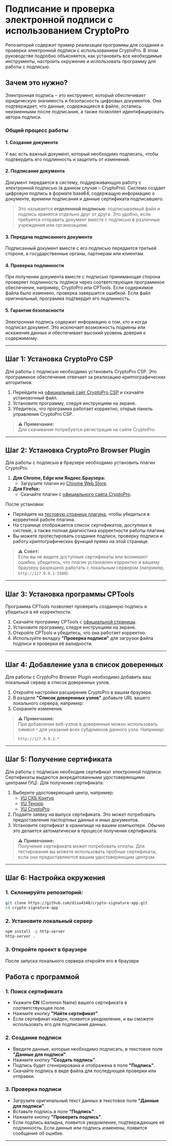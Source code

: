 # Подписание и проверка электронной подписи с использованием CryptoPro

Репозиторий содержит пример реализации программы для создания и проверки электронной подписи с использованием CryptoPro. В этом руководстве подробно объясняется, как установить все необходимые инструменты, настроить окружение и использовать программу для работы с подписью.

## Зачем это нужно?

Электронная подпись – это инструмент, который обеспечивает юридическую значимость и безопасность цифровых документов. Она подтверждает, что данные, содержащиеся в файле, остались неизменными после подписания, а также позволяет идентифицировать автора подписи.

### Общий процесс работы

#### 1. Создание документа
У вас есть важный документ, который необходимо подписать, чтобы подтвердить его подлинность и защитить от изменений.

#### 2. Подписание документа
Документ передается в систему, поддерживающую работу с электронной подписью (в данном случае – CryptoPro). Система создает цифровую подпись в формате base64, содержащую информацию о документе, времени подписания и данные сертификата подписавшего.

> Это называется **отделенной подписью**: подписываемый файл и подпись хранятся отдельно друг от друга. Это удобно, если требуется отправить документ вместе с подписью в различные учреждения или организациям.

#### 3. Передача подписанного документа
Подписанный документ вместе с его подписью передается третьей стороне, в государственные органы, партнерам или клиентам.

#### 4. Проверка подлинности
При получении документа вместе с подписью принимающая сторона проверяет подлинность подписи через соответствующее программное обеспечение, например, CryptoPro или CPTools. Если содержимое файла было изменено, проверка завершится ошибкой. Если файл оригинальный, программа подтвердит его подлинность.

#### 5. Гарантия безопасности
Электронная подпись содержит информацию о том, кто и когда подписал документ. Это исключает возможность подмены или искажения данных и обеспечивает высокий уровень доверия к содержимому.

---

## Шаг 1: Установка CryptoPro CSP

Для работы с подписью необходимо установить CryptoPro CSP. Это программное обеспечение отвечает за реализацию криптографических алгоритмов.

1. Перейдите на [официальный сайт CryptoPro CSP](https://www.cryptopro.ru/products/csp) и скачайте установочный файл.
2. Установите программу, следуя инструкциям на экране.
3. Убедитесь, что программа работает корректно, открыв панель управления CryptoPro CSP.

> ⚠️ **Примечание:**  
> Для скачивания потребуется регистрация на сайте CryptoPro.

---

## Шаг 2: Установка CryptoPro Browser Plugin

Для работы с подписью в браузере необходимо установить плагин CryptoPro.

1. **Для Chrome, Edge или Яндекс.Браузера:**
   - Загрузите плагин из [Chrome Web Store](https://chrome.google.com/webstore/detail/cryptoarm-gost-plugin/epebfcehmdedogndhlcacafjaacknbcm).
2. **Для Firefox:**
   - Скачайте плагин с [официального сайта CryptoPro](https://www.cryptopro.ru/products/cades/plugin).

После установки:
- Перейдите на [тестовую страницу плагина](https://cryptopro.ru/sites/default/files/products/cades/demopage/cades_bes_sample.html), чтобы убедиться в корректной работе плагина.
- На странице отображается список сертификатов, доступных в системе, а также полная диагностика корректности работы плагина.
- Вы можете протестировать создание подписи, проверку подписи и работу криптографических функций прямо на этой странице.

> ⚠️ **Совет:**  
> Если вы не видите доступные сертификаты или возникают ошибки, убедитесь, что плагин установлен корректно и вашему браузеру разрешено работать с локальным сервером (например, `http://127.0.0.1:5500`).

---

## Шаг 3: Установка программы CPTools

Программа CPTools позволяет проверить созданную подпись и убедиться в её корректности.

1. Скачайте программу CPTools с [официальной страницы](https://www.cryptopro.ru/products/cptools).
2. Установите программу, следуя инструкциям на экране.
3. Откройте CPTools и убедитесь, что она работает корректно.
4. Используйте вкладку **"Проверка подписи"** для загрузки файла подписи и проверки её валидности.

---

## Шаг 4: Добавление узла в список доверенных

Для работы с CryptoPro Browser Plugin необходимо добавить ваш локальный сервер в список доверенных узлов.

1. Откройте настройки расширения CryptoPro в вашем браузере.
2. В разделе **"Список доверенных узлов"** добавьте URL вашего локального сервера, например:
3. Сохраните изменения.

> ⚠️ **Примечание:**  
> При добавлении веб-узлов в доверенные можно использовать символ `*` для указания всех субдоменов данного узла. Например:
> ```
> http://127.0.0.1:*
> ```

---

## Шаг 5: Получение сертификата

Для работы с подписью необходим сертификат электронной подписи. Сертификаты выдаются аккредитованными удостоверяющими центрами (УЦ). Для получения сертификата:

1. Выберите удостоверяющий центр, например:
   - [УЦ СКБ Контур](https://kontur.ru/certificate)
   - [УЦ Тензор](https://tensor.ru/uc)
   - [УЦ CryptoPro](https://www.cryptopro.ru/products/uc)
2. Подайте заявку на выпуск сертификата. Это может потребовать предоставления паспортных данных и иных документов.
3. Установите сертификат в хранилище на вашем компьютере. Обычно это делается автоматически в процессе получения сертификата.

> ⚠️ **Примечание:**  
> Получение сертификата может потребовать оплаты. Для тестирования вы можете использовать пробные сертификаты, если они предоставляются вашим удостоверяющим центром.

---

## Шаг 6: Настройка окружения

### 1. Склонируйте репозиторий:
```bash
git clone https://github.com/disa4148/crypto-signature-app.git
cd crypto-signature-app
```
### 2. Установите локальный сервер
```bash
npm install -g http-server
http-server .
```
### 3. Откройте проект в браузере
После запуска локального сервера откройте его в браузере


## Работа с программой

### 1. Поиск сертификата
- Укажите **CN** (Common Name) вашего сертификата в соответствующее поле.
- Нажмите кнопку **"Найти сертификат"**.
- Если сертификат найден, появится уведомление, и вы сможете использовать его для подписания данных.

### 2. Создание подписи
- Введите данные, которые необходимо подписать, в текстовое поле **"Данные для подписи"**.
- Нажмите кнопку **"Создать подпись"**.
- Подпись будет сгенерирована и отображена в поле **"Подпись"**.
- Скачайте подпись в виде файла для последующей проверки или отправки.

### 3. Проверка подписи
- Загрузите оригинальный текст данных в текстовое поле **"Данные для подписи"**.
- Вставьте подпись в поле **"Подпись"**.
- Нажмите кнопку **"Проверить подпись"**.
- Если подпись валидна, появится уведомление, подтверждающее её подлинность. Если данные или подпись изменены, появится сообщение об ошибке.

---




